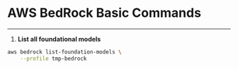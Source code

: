 # AWS BedRock Basic Commands

---

1. **List all foundational models**

```bash
aws bedrock list-foundation-models \
    --profile tmp-bedrock
```